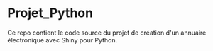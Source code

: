 # Projet_Python
Ce repo contient le code source du projet de création d'un annuaire électronique avec Shiny pour Python. 

